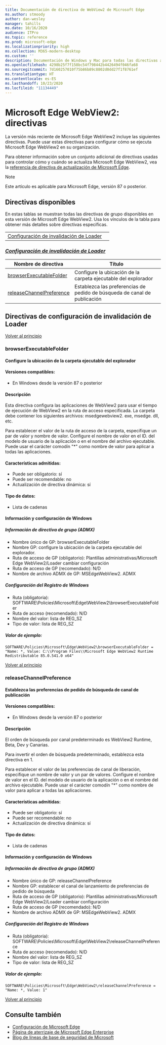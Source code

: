 ```yaml
---
title: Documentación de directiva de WebView2 de Microsoft Edge
ms.author: stmoody
author: dan-wesley
manager: tahills
ms.date: 10/16/2020
audience: ITPro
ms.topic: reference
ms.prod: microsoft-edge
ms.localizationpriority: high
ms.collection: M365-modern-desktop
ms.custom: ''
description: Documentación de Windows y Mac para todas las directivas admitidas por Explorador Microsoft Edge
ms.openlocfilehash: 4298b25f7f158bc54f798442b4426494f046fa68
ms.sourcegitcommit: 7d160257010f75b86b89c8802d0dd27f1f8761ef
ms.translationtype: HT
ms.contentlocale: es-ES
ms.lasthandoff: 10/23/2020
ms.locfileid: "11134449"
---
```

# Microsoft Edge WebView2: directivas

La versión más reciente de Microsoft Edge WebView2 incluye las siguientes directivas. Puede usar estas directivas para configurar cómo se ejecuta Microsoft Edge WebView2 en su organización.

Para obtener información sobre un conjunto adicional de directivas usadas para controlar cómo y cuándo se actualiza Microsoft Edge WebView2, vea la [referencia de directiva de actualización de Microsoft Edge](microsoft-edge-update-policies.md).


> [!NOTE]
> Este artículo es aplicable para Microsoft Edge, versión 87 o posterior.

## Directivas disponibles

En estas tablas se muestran todas las directivas de grupo disponibles en esta versión de Microsoft Edge WebView2. Usa los vínculos de la tabla para obtener más detalles sobre directivas específicas.

|||
|-|-|
|[Configuración de invalidación de Loader](#loader-override-settings)|

### [*Configuración de invalidación de Loader*](#loader-override-settings-policies)

|Nombre de directiva|Título|
|-|-|
|[browserExecutableFolder](#browserexecutablefolder)|Configure la ubicación de la carpeta ejecutable del explorador|
|[releaseChannelPreference](#releasechannelpreference)|Establezca las preferencias de pedido de búsqueda de canal de publicación|




  ## Directivas de configuración de invalidación de Loader

  [Volver al principio](#microsoft-edge-webview2---policies)

  ### browserExecutableFolder

  #### Configure la ubicación de la carpeta ejecutable del explorador

  
  
  #### Versiones compatibles:

  - En Windows desde la versión 87 o posterior

  #### Descripción

  Esta directiva configura las aplicaciones de WebView2 para usar el tiempo de ejecución de WebView2 en la ruta de acceso especificada. La carpeta debe contener los siguientes archivos: msedgewebview2. exe, msedge. dll, etc.

Para establecer el valor de la ruta de acceso de la carpeta, especifique un par de valor y nombre de valor. Configure el nombre de valor en el ID. del modelo de usuario de la aplicación o en el nombre del archivo ejecutable. Puede usar el carácter comodín "*" como nombre de valor para aplicar a todas las aplicaciones.

  #### Características admitidas:

  - Puede ser obligatorio: sí
  - Puede ser recomendable: no
  - Actualización de directiva dinámica: sí

  #### Tipo de datos:

  - Lista de cadenas

  #### Información y configuración de Windows

  ##### Información de directiva de grupo (ADMX)

  - Nombre único de GP: browserExecutableFolder
  - Nombre GP: configure la ubicación de la carpeta ejecutable del explorador.
  - Ruta de acceso de GP (obligatorio): Plantillas administrativas/Microsoft Edge WebView2/Loader cambiar configuración
  - Ruta de acceso de GP (recomendado): N/D
  - Nombre de archivo ADMX de GP: MSEdgeWebView2. ADMX

  ##### Configuración del Registro de Windows

  - Ruta (obligatoria): SOFTWARE\Policies\Microsoft\Edge\WebView2\browserExecutableFolder
  - Ruta de acceso (recomendado): N/D
  - Nombre del valor: lista de REG_SZ
  - Tipo de valor: lista de REG_SZ

  ##### Valor de ejemplo:

```
SOFTWARE\Policies\Microsoft\Edge\WebView2\browserExecutableFolder = "Name: *, Value: C:\\Program Files\\Microsoft Edge WebView2 Runtime Redistributable 85.0.541.0 x64"

```

  

  [Volver al principio](#microsoft-edge-webview2---policies)

  ### releaseChannelPreference

  #### Establezca las preferencias de pedido de búsqueda de canal de publicación

  
  
  #### Versiones compatibles:

  - En Windows desde la versión 87 o posterior

  #### Descripción

  El orden de búsqueda por canal predeterminado es WebView2 Runtime, Beta, Dev y Canarias.

Para invertir el orden de búsqueda predeterminado, establezca esta directiva en 1.

Para establecer el valor de las preferencias de canal de liberación, especifique un nombre de valor y un par de valores. Configure el nombre de valor en el ID. del modelo de usuario de la aplicación o en el nombre del archivo ejecutable. Puede usar el carácter comodín "*" como nombre de valor para aplicar a todas las aplicaciones.

  #### Características admitidas:

  - Puede ser obligatorio: sí
  - Puede ser recomendable: no
  - Actualización de directiva dinámica: sí

  #### Tipo de datos:

  - Lista de cadenas

  #### Información y configuración de Windows

  ##### Información de directiva de grupo (ADMX)

  - Nombre único de GP: releaseChannelPreference
  - Nombre GP: establecer el canal de lanzamiento de preferencias de pedido de búsqueda
  - Ruta de acceso de GP (obligatorio): Plantillas administrativas/Microsoft Edge WebView2/Loader cambiar configuración
  - Ruta de acceso de GP (recomendado): N/D
  - Nombre de archivo ADMX de GP: MSEdgeWebView2. ADMX

  ##### Configuración del Registro de Windows

  - Ruta (obligatoria): SOFTWARE\Policies\Microsoft\Edge\WebView2\releaseChannelPreference
  - Ruta de acceso (recomendado): N/D
  - Nombre del valor: lista de REG_SZ
  - Tipo de valor: lista de REG_SZ

  ##### Valor de ejemplo:

```
SOFTWARE\Policies\Microsoft\Edge\WebView2\releaseChannelPreference = "Name: *, Value: 1"

```

  

  [Volver al principio](#microsoft-edge-webview2---policies)


## Consulte también

- [Configuración de Microsoft Edge](configure-microsoft-edge.md)
- [Página de aterrizaje de Microsoft Edge Enterprise](https://aka.ms/EdgeEnterprise)
- [Blog de líneas de base de seguridad de Microsoft](https://techcommunity.microsoft.com/t5/microsoft-security-baselines/bg-p/Microsoft-Security-Baselines)